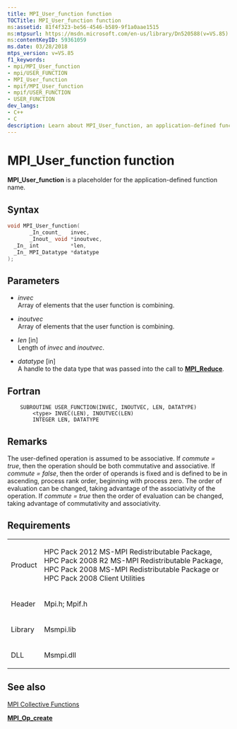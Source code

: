 ```yaml
---
title: MPI_User_function function
TOCTitle: MPI_User_function function
ms:assetid: 81f4f323-be56-4546-b589-9f1a0aae1515
ms:mtpsurl: https://msdn.microsoft.com/en-us/library/Dn520588(v=VS.85)
ms:contentKeyID: 59361059
ms.date: 03/28/2018
mtps_version: v=VS.85
f1_keywords:
- mpi/MPI_User_function
- mpi/USER_FUNCTION
- MPI_User_function
- mpif/MPI_User_function
- mpif/USER_FUNCTION
- USER_FUNCTION
dev_langs:
- C++
- C
description: Learn about MPI_User_function, an application-defined function in Microsoft's HPC Pack. Understand its syntax, parameters, and usage in MPI_Reduce calls.
---
```


# MPI\_User\_function function

**MPI\_User\_function** is a placeholder for the application-defined function name.

## Syntax

``` c++
void MPI_User_function(
       _In_count_   invec,
       _Inout_ void *inoutvec,
  _In_ int          *len,
  _In_ MPI_Datatype *datatype
);
```

## Parameters

  - *invec*  
    Array of elements that the user function is combining.

  - *inoutvec*  
    Array of elements that the user function is combining.

  - *len* \[in\]  
    Length of *invec* and *inoutvec*.

  - *datatype* \[in\]  
    A handle to the data type that was passed into the call to [**MPI\_Reduce**](mpi-reduce-function.md).

## Fortran

``` FORTRAN
    SUBROUTINE USER_FUNCTION(INVEC, INOUTVEC, LEN, DATATYPE)
        <type> INVEC(LEN), INOUTVEC(LEN)
        INTEGER LEN, DATATYPE
```

## Remarks

The user-defined operation is assumed to be associative. If *commute = true*, then the operation should be both commutative and associative. If *commute = false*, then the order of operands is fixed and is defined to be in ascending, process rank order, beginning with process zero. The order of evaluation can be changed, taking advantage of the associativity of the operation. If *commute = true* then the order of evaluation can be changed, taking advantage of commutativity and associativity.

## Requirements

<table>
<colgroup>
<col/>
<col/>
</colgroup>
<tbody>
<tr class="odd">
<td><p>Product</p></td>
<td><p>HPC Pack 2012 MS-MPI Redistributable Package, HPC Pack 2008 R2 MS-MPI Redistributable Package, HPC Pack 2008 MS-MPI Redistributable Package or HPC Pack 2008 Client Utilities</p></td>
</tr>
<tr class="even">
<td><p>Header</p></td>
<td>Mpi.h;
Mpif.h</td>
</tr>
<tr class="odd">
<td><p>Library</p></td>
<td>Msmpi.lib</td>
</tr>
<tr class="even">
<td><p>DLL</p></td>
<td>Msmpi.dll</td>
</tr>
</tbody>
</table>


## See also

[MPI Collective Functions](mpi-collective-functions.md)

[**MPI\_Op\_create**](mpi-op-create-function.md)

